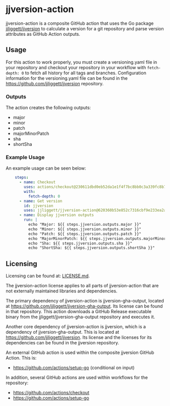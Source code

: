 # jjversion-action

jjversion-action is a composite GitHub action that uses the Go package [jjliggett/jjversion](https://github.com/jjliggett/jjversion) to calculate a version for a git repository and parse version attributes as GitHub Action outputs.

## Usage

For this action to work properly, you must create a versioning.yaml file in your repository and checkout your repository in your workflow with ```fetch-depth: 0``` to fetch all history for all tags and branches. Configuration information for the versioning.yaml file can be found in the <https://github.com/jjliggett/jjversion> repository.

### Outputs

The action creates the following outputs:

- major
- minor
- patch
- majorMinorPatch
- sha
- shortSha

### Example Usage

An example usage can be seen below:

```yaml
    steps:
      - name: Checkout
        uses: actions/checkout@230611dbd0eb52da1e1f4f7bc8bb0c3a339fc8b7
        with:
          fetch-depth: 0
      - name: Get version
        id: jjversion
        uses: jjliggett/jjversion-action@620360b53e852c7316cbf9e233ea2a5de4f39f40
      - name: Display jjversion outputs
        run: |
          echo "Major: ${{ steps.jjversion.outputs.major }}"
          echo "Minor: ${{ steps.jjversion.outputs.minor }}"
          echo "Patch: ${{ steps.jjversion.outputs.patch }}"
          echo "MajorMinorPatch: ${{ steps.jjversion.outputs.majorMinorPatch }}"
          echo "Sha: ${{ steps.jjversion.outputs.sha }}"
          echo "ShortSha: ${{ steps.jjversion.outputs.shortSha }}"
```

## Licensing

Licensing can be found at: [LICENSE.md](LICENSE.md).

The jjversion-action license applies to all parts of jjversion-action that are not externally maintained libraries and dependencies.

The primary dependency of jjversion-action is jjversion-gha-output, located at <https://github.com/jjliggett/jjversion-gha-output>. Its license can be found in that repository. This action downloads a GitHub Release executable binary from the jjliggett/jjversion-gha-output repository and executes it.

Another core dependency of jjversion-action is jjversion, which is a dependency of jjversion-gha-output. This is located at <https://github.com/jjliggett/jjversion>. Its license and the licenses for its dependencies can be found in the jjversion repository.

An external GitHub action is used within the composite jjversion GitHub Action. This is:

- <https://github.com/actions/setup-go> (conditional on input)

In addition, several GitHub actions are used within workflows for the repository:

- <https://github.com/actions/checkout>
- <https://github.com/actions/setup-go>
